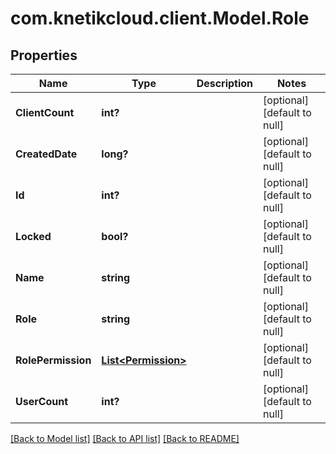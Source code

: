 # com.knetikcloud.client.Model.Role
## Properties

Name | Type | Description | Notes
------------ | ------------- | ------------- | -------------
**ClientCount** | **int?** |  | [optional] [default to null]
**CreatedDate** | **long?** |  | [optional] [default to null]
**Id** | **int?** |  | [optional] [default to null]
**Locked** | **bool?** |  | [optional] [default to null]
**Name** | **string** |  | [optional] [default to null]
**Role** | **string** |  | [optional] [default to null]
**RolePermission** | [**List&lt;Permission&gt;**](Permission.md) |  | [optional] [default to null]
**UserCount** | **int?** |  | [optional] [default to null]

[[Back to Model list]](../README.md#documentation-for-models) [[Back to API list]](../README.md#documentation-for-api-endpoints) [[Back to README]](../README.md)

